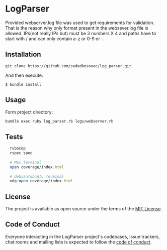 # LogParser

Provided webserver.log file was used to get requirements for validation. That is the reason why only format present in the websever.log file is allowed. IPs(not really IPs but) must be 3 numbers X 4 and paths have to start with / and can only contain a-z or 0-9 or -.

## Installation

```git
git clone https://github.com/sedadkosovac/log_parser.git
```

And then execute:

    $ bundle install

## Usage
Form project directory:

```bash
bundle exec ruby log_parser.rb logs/webserver.rb
```

## Tests

```ruby
  rubocop
  rspec spec
  
  # Mac Terminal
  open coverage/index.html
  
  # debian/ubuntu Terminal
  xdg-open coverage/index.html
```

## License

The project is available as open source under the terms of the [MIT License](https://opensource.org/licenses/MIT).

## Code of Conduct

Everyone interacting in the LogParser project's codebases, issue trackers, chat rooms and mailing lists is expected to follow the [code of conduct](https://github.com/[USERNAME]/log_parser/blob/master/CODE_OF_CONDUCT.md).
